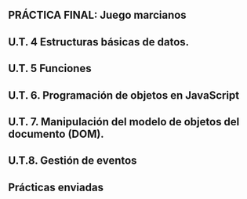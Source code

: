 ## PRÁCTICA FINAL: Juego marcianos

## U.T. 4 Estructuras básicas de datos.
## U.T. 5 Funciones
## U.T. 6. Programación de objetos en JavaScript
## U.T. 7. Manipulación del modelo de objetos del documento (DOM).
## U.T.8. Gestión de eventos

## Prácticas enviadas